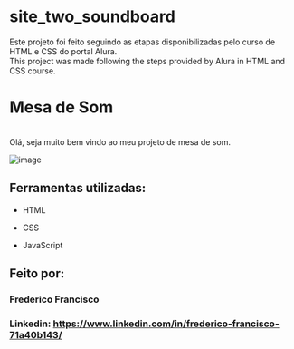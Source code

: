 # site_two_soundboard
Este projeto foi feito seguindo as etapas disponibilizadas pelo curso de HTML e CSS do portal Alura.
</br>
This project was made following the steps provided by Alura in HTML and CSS course.

# Mesa de Som
</br>Olá, seja muito bem vindo ao meu projeto de mesa de som.

![image]([https://github.com/freddygmf/site_zero/blob/main/assets/ggh.png](https://github.com/freddygmf/site_two_soundboard/blob/main/images/Sem%20t%C3%ADtulo.png))

## Ferramentas utilizadas:

* HTML

* CSS

* JavaScript

## Feito por:

### Frederico Francisco

### Linkedin: https://www.linkedin.com/in/frederico-francisco-71a40b143/
